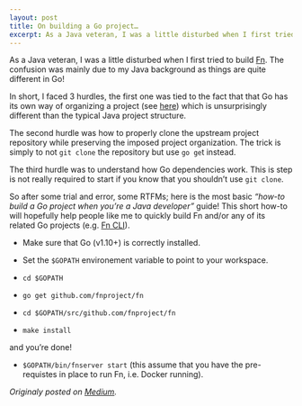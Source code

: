 ```yaml
---
layout: post
title: On building a Go project…
excerpt: As a Java veteran, I was a little disturbed when I first tried to build Fn. The confusion was mainly due to my Java background as things are quite different in Go...
---
```


As a Java veteran, I was a little disturbed when I first tried to build [Fn](https://github.com/fnproject/fn). The confusion was mainly due to my Java background as things are quite different in Go!

In short, I faced 3 hurdles, the first one was tied to the fact that that Go has its own way of organizing a project (see [here](https://golang.org/doc/code.html#Organization)) which is unsurprisingly different than the typical Java project structure.

The second hurdle was how to properly clone the upstream project repository while preserving the imposed project organization. The trick is simply to not `git clone` the repository but use `go ge`t instead.

The third hurdle was to understand how Go dependencies work. This is step is not really required to start if you know that you shouldn’t use `git clone`.

So after some trial and error, some RTFMs; here is the most basic _“how-to build a Go project when you’re a Java developer”_ guide! This short how-to will hopefully help people like me to quickly build Fn and/or any of its related Go projects (e.g. [Fn CLI](https://github.com/fnproject/cli)).


* Make sure that Go (v1.10+) is correctly installed.


* Set the `$GOPATH` environement variable to point to your workspace.


* `cd $GOPATH`


* `go get github.com/fnproject/fn`


* `cd $GOPATH/src/github.com/fnproject/fn`


* `make install`


and you’re done!


* `$GOPATH/bin/fnserver start` (this assume that you have the pre-requistes in place to run Fn, i.e. Docker running).


*Originaly posted on [Medium](https://medium.com/fnproject/on-building-a-go-project-d3c3e7952a58).*

